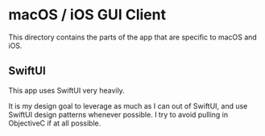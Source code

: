 #  macOS / iOS GUI Client

This directory contains the parts of the app that are specific to macOS and iOS.

## SwiftUI

This app uses SwiftUI very heavily.

It is my design goal to leverage as much as I can out of SwiftUI, and use SwiftUI design patterns whenever possible. I try to avoid pulling in ObjectiveC if at all possible.

